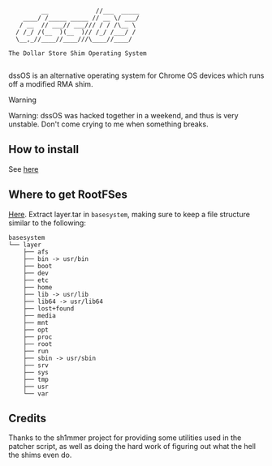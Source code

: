```
         __             //___  _____
    ____/ /_____ _____ // __ \/ ___/
   / __  // ___// ___/// / / /\__ \ 
  / /_/ /(__  )(__  )// /_/ /___/ / 
  \__,_//____//____///\____//____/  

The Dollar Store Shim Operating System
                                 
```

dssOS is an alternative operating system for Chrome OS devices which runs off a modified RMA shim.

> [!WARNING]  
> Warning: dssOS was hacked together in a weekend, and thus is very unstable. Don't come crying to me when something breaks.

## How to install

See [here](https://dssos.nineeleven.tech)

## Where to get RootFSes

[Here](https://github.com/BomberFish/dssOS-rootFS/releases). Extract layer.tar in `basesystem`, making sure to keep a file structure similar to the following:

```
basesystem
└── layer
    ├── afs
    ├── bin -> usr/bin
    ├── boot
    ├── dev
    ├── etc
    ├── home
    ├── lib -> usr/lib
    ├── lib64 -> usr/lib64
    ├── lost+found
    ├── media
    ├── mnt
    ├── opt
    ├── proc
    ├── root
    ├── run
    ├── sbin -> usr/sbin
    ├── srv
    ├── sys
    ├── tmp
    ├── usr
    └── var
```

## Credits

Thanks to the sh1mmer project for providing some utilities used in the patcher script, as well as doing the hard work of figuring out what the hell the shims even do.